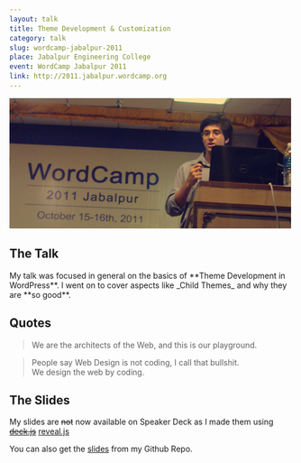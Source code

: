 ```yaml
---
layout: talk
title: Theme Development & Customization
category: talk
slug: wordcamp-jabalpur-2011
place: Jabalpur Engineering College
event: WordCamp Jabalpur 2011
link: http://2011.jabalpur.wordcamp.org
---
```


<div class="islet">
	<img class="img--center img--medium" src="/assets/images/Me-at-WordCamp-Jabalpur-2011.jpg" />
</div>

## The Talk

<p class="lead" markdown="1">My talk was focused in general on the basics of **Theme Development in WordPress**. I went on to cover aspects like _Child Themes_ and why they are **so good**.</p>

## Quotes

<blockquote>
	<p>We are the architects of the Web, and this is our playground.</p>
</blockquote>

<blockquote>
	<p>People say Web Design is not coding, I call that bullshit.<br/>We design the web by coding.</p>
</blockquote>

## The Slides

My slides are <strike>not</strike> now available on Speaker Deck as I made them using <strike><a href="https://github.com/imakewebthings/deck.js">deck.js</a></strike> [reveal.js](https://github.com/hakimel/reveal.js)

You can also get the [slides](https://github.com/aniketpant/presentations) from my Github Repo.

<script async class="speakerdeck-embed" data-id="744fdab0193e0130d62322000a8f842e" data-ratio="1.41436464088398" src="//speakerdeck.com/assets/embed.js"></script>